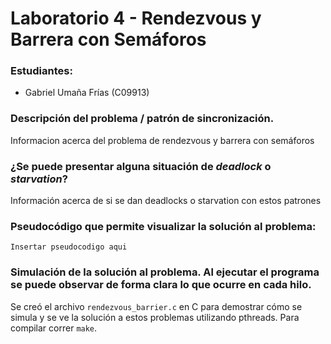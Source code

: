 # Laboratorio 4 - Rendezvous y Barrera con Semáforos

### Estudiantes:
- Gabriel Umaña Frías (C09913)

### Descripción del problema / patrón de sincronización.
Informacion acerca del problema de rendezvous y barrera con semáforos
### ¿Se puede presentar alguna situación de *deadlock* o *starvation*?
Información acerca de si se dan deadlocks o starvation con estos patrones
### Pseudocódigo que permite visualizar la solución al problema:
```
Insertar pseudocodigo aqui
```
### Simulación de la solución al problema. Al ejecutar el programa se puede observar de forma clara lo que ocurre en cada hilo. 
Se creó el archivo `rendezvous_barrier.c` en C para demostrar cómo se simula y se ve la solución a estos problemas utilizando pthreads.
Para compilar correr `make`.

